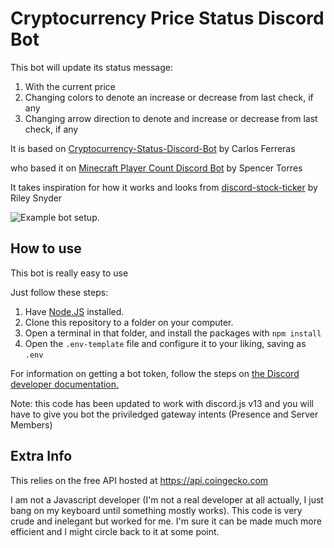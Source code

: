 # Cryptocurrency Price Status Discord Bot

This bot will update its status message:
1. With the current price
2. Changing colors to denote an increase or decrease from last check, if any
3. Changing arrow direction to denote and increase or decrease from last check, if any

It is based on [Cryptocurrency-Status-Discord-Bot](https://github.com/cferreras-zz/Cryptocurrency-Status-Discord-Bot) by Carlos Ferreras

who based it on [Minecraft Player Count Discord Bot](https://github.com/SpencerTorres/Minecraft-Player-Count-Discord-Bot) by Spencer Torres

It takes inspiration for how it works and looks from [discord-stock-ticker](https://github.com/rssnyder/discord-stock-ticker) by Riley Snyder

![Example bot setup.](https://i.imgur.com/aDy2dpj.png)

## How to use

This bot is really easy to use

Just follow these steps:
1. Have [Node.JS](https://nodejs.org) installed.
2. Clone this repository to a folder on your computer.
3. Open a terminal in that folder, and install the packages with `npm install`
4. Open the `.env-template` file and configure it to your liking, saving as `.env`

For information on getting a bot token, follow the steps on [the Discord developer documentation.](https://discordapp.com/developers/docs/intro)

Note: this code has been updated to work with discord.js v13 and you will have to give you bot the priviledged gateway intents (Presence and Server Members)

## Extra Info

This relies on the free API hosted at https://api.coingecko.com

I am not a Javascript developer (I'm not a real developer at all actually, I just bang on my keyboard until something mostly works).  This code is very
crude and inelegant but worked for me.  I'm sure it can be made much more efficient and I might circle back to it at some point.
